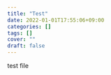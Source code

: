 ```yaml
---
title: "Test"
date: 2022-01-01T17:55:06+09:00
categories: []
tags: []
cover: ""
draft: false
---
```

test file

